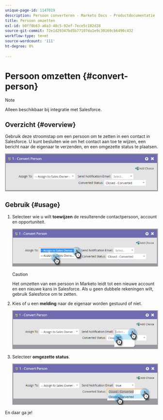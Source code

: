 ```yaml
---
unique-page-id: 1147019
description: Persoon converteren - Marketo Docs - Productdocumentatie
title: Persoon omzetten
exl-id: b0ff0b63-a6a3-48c5-92ef-7ece5c182d28
source-git-commit: 72e1d29347bd5b77107da1e9c30169cb6490c432
workflow-type: tm+mt
source-wordcount: '111'
ht-degree: 0%

---
```


# Persoon omzetten {#convert-person}

>[!NOTE]
>
>Alleen beschikbaar bij integratie met Salesforce.

## Overzicht {#overview}

Gebruik deze stroomstap om een persoon om te zetten in een contact in Salesforce. U kunt besluiten wie om het contact aan toe te wijzen, een bericht naar de eigenaar te verzenden, en een omgezette status te plaatsen.

![](assets/one-2.png)

## Gebruik {#usage}

1. Selecteer wie u wilt **toewijzen** de resulterende contactpersoon, account en opportuniteit.

   ![](assets/two-2.png)

   >[!CAUTION]
   >
   >Het omzetten van een persoon in Marketo leidt tot een nieuwe account en een nieuwe kans in Salesforce. Als u geen dubbele rekeningen wilt, gebruik Salesforce om te zetten.

1. Kies of u een **melding** naar de eigenaar worden gestuurd of niet.

   ![](assets/three-2.png)

1. Selecteer **omgezette status**.

   ![](assets/four-3.png)

En daar ga je!
